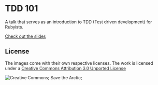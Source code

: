 # TDD 101

A talk that serves as an introduction to TDD (Test driven development) for Rubyists.

[Check out the slides](http://svs.github.io/TDD101)

## License

The images come with their own respective licenses. The work is licensed under a [Creative Commons Attribution 3.0 Unported License](http://creativecommons.org/licenses/by/3.0/deed.en_US)

![Creative Commons; Save the Arctic;](http://i.creativecommons.org/l/by/3.0/88x31.png)

